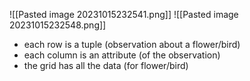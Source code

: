 ![[Pasted image 20231015232541.png]]
![[Pasted image 20231015232548.png]]
- each row is a tuple (observation about a flower/bird)
- each column is an attribute (of the observation)
- the grid has all the data (for flower/bird)